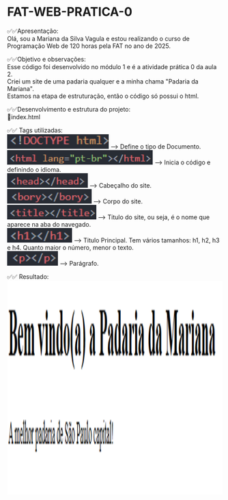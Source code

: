 # FAT-WEB-PRATICA-0 <br>

✅✅Apresentação: <br>
Olá, sou a Mariana da Silva Vagula e estou realizando o curso de Programação Web de 120 horas pela FAT no ano de 2025. <br>

✅✅Objetivo e observações: <br>
Esse código foi desenvolvido no módulo 1 e é a atividade prática 0 da aula 2.<br>
Criei um site de uma padaria qualquer e a minha chama "Padaria da Mariana".<br>
Estamos na etapa de estruturação, então o código só possui o html. <br>

✅✅Desenvolvimento e estrutura do projeto: <br>
🔸index.html

✅✅ Tags utilizadas: <br>
<img height="34" alt="image" src=images/DOCTYPE.png/> --> Define o tipo de Documento. <br>
<img height="34" alt="image" src=images/HTML.png/> --> Inicia o código e definindo o idioma. <br>
<img height="34" alt="image" src=images/HEAD.png/> --> Cabeçalho do site. <br>
<img height="34" alt="image" src=images/BODY.png/> --> Corpo do site. <br>
<img height="34" alt="image" src=images/TITLE.png/> --> Titulo do site, ou seja, é o nome que aparece na aba do navegado. <br>
<img height="34" alt="image" src=images/H1.png/> --> Titulo Principal. Tem vários tamanhos: h1, h2, h3 e h4. Quanto maior o número, menor o texto. <br>
<img height="34" alt="image" src=images/P.png/> --> Parágrafo. <br>

✅✅ Resultado: <br>
<img height="500" alt="image" src=images/INDEX.png/>  <br>


